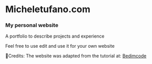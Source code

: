 # Micheletufano.com

### My personal website 

A portfolio to describe projects and experience

Feel free to use edit and use it for your own website







💙Credits: The website was adapted from the tutorial at: [Bedimcode](https://www.youtube.com/@Bedimcode)



